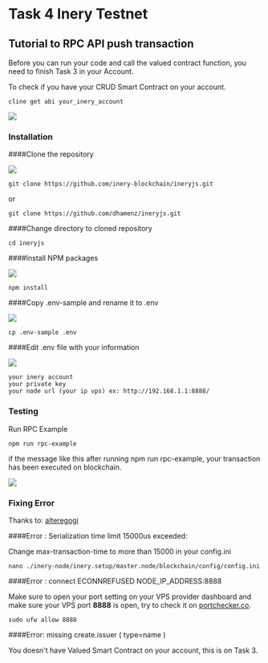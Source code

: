 # Task 4 Inery Testnet

## Tutorial to RPC API push transaction

Before you can run your code and call the valued contract function, you need to finish Task 3 in your Account.

To check if you have your CRUD Smart Contract on your account.

```
cline get abi your_inery_account
```

![](https://imgur.com/a/uNJl0PL)


### Installation

####Clone the repository

![](https://imgur.com/a/u8aaf2O)

```
git clone https://github.com/inery-blockchain/ineryjs.git
```
or

```
git clone https://github.com/dhamenz/ineryjs.git
```

####Change directory to cloned repository

```
cd ineryjs
```

####Install NPM packages

![](https://imgur.com/a/pPstUzJ)

```
npm install
```

####Copy .env-sample and rename it to .env

![](https://imgur.com/a/r1NLTQW)

```
cp .env-sample .env
```

####Edit .env file with your information

![](https://imgur.com/a/7tHwnvj)

```
your inery account 
your private key
your node url (your ip vps) ex: http://192.168.1.1:8888/
```

### Testing 

Run RPC Example

```
npm run rpc-example
```

if the message like this after running npm run rpc-example, your transaction has been executed on blockchain.

![](https://imgur.com/a/UDUjs2j)

### Fixing Error

Thanks to: [alteregogi](https://github.com/alteregogi)

####Error : Serialization time limit 15000us exceeded:

Change max-transaction-time to more than 15000 in your config.ini
```
nano ./inery-node/inery.setup/master.node/blockchain/config/config.ini
```

####Error : connect ECONNREFUSED NODE_IP_ADDRESS:8888

Make sure to open your port setting on your VPS provider dashboard and make sure your VPS port **8888** is open, try to check it on [portchecker.co](https://portchecker.co/).

```
sudo ufw allow 8888
```

####Error: missing create.issuer ( type=name )

You doesn't have Valued Smart Contract on your account, this is on Task 3.

